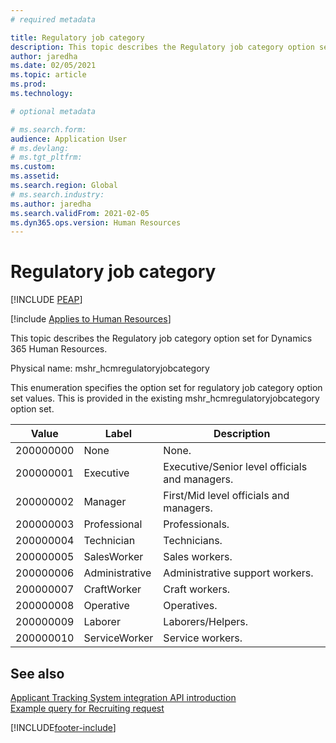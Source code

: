 ```yaml
---
# required metadata

title: Regulatory job category
description: This topic describes the Regulatory job category option set for Dynamics 365 Human Resources.
author: jaredha
ms.date: 02/05/2021
ms.topic: article
ms.prod: 
ms.technology: 

# optional metadata

# ms.search.form: 
audience: Application User
# ms.devlang: 
# ms.tgt_pltfrm: 
ms.custom: 
ms.assetid: 
ms.search.region: Global
# ms.search.industry: 
ms.author: jaredha
ms.search.validFrom: 2021-02-05
ms.dyn365.ops.version: Human Resources
---
```


# Regulatory job category


[!INCLUDE [PEAP](../includes/peap-1.md)]

[!include [Applies to Human Resources](../includes/applies-to-hr.md)]

This topic describes the Regulatory job category option set for Dynamics 365 Human Resources.

Physical name: mshr_hcmregulatoryjobcategory

This enumeration specifies the option set for regulatory job category option set values. This is provided in the existing mshr_hcmregulatoryjobcategory option set.

| Value | Label | Description |
| --- | --- | --- |
| 200000000 | None | None. |
| 200000001 | Executive | Executive/Senior level officials and managers. |
| 200000002 | Manager | First/Mid level officials and managers. |
| 200000003 | Professional | Professionals. |
| 200000004 | Technician | Technicians. |
| 200000005 | SalesWorker | Sales workers. |
| 200000006 | Administrative | Administrative support workers. |
| 200000007 | CraftWorker | Craft workers. |
| 200000008 | Operative | Operatives. |
| 200000009 | Laborer | Laborers/Helpers. |
| 200000010 | ServiceWorker | Service workers. |

## See also

[Applicant Tracking System integration API introduction](hr-admin-integration-ats-api-introduction.md)<br>
[Example query for Recruiting request](hr-admin-integration-ats-api-recruiting-request-example-query.md)


[!INCLUDE[footer-include](../includes/footer-banner.md)]
